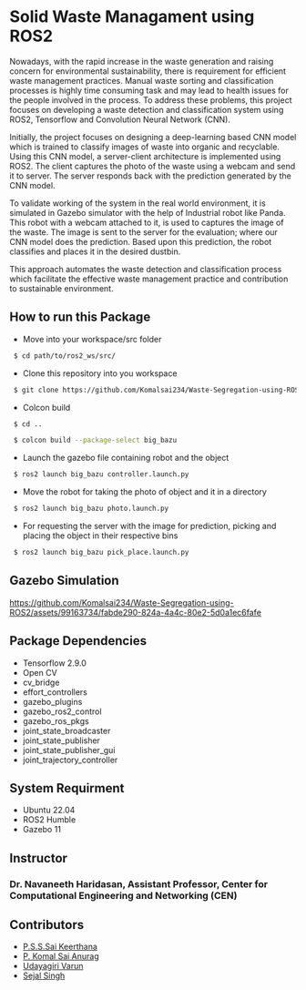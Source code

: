 
# Solid Waste Managament using ROS2

Nowadays, with the rapid increase in the waste generation and raising concern for environmental sustainability, there is requirement for efficient waste management practices. Manual waste sorting and classification processes is highly time consuming task and may lead to health issues for the people involved in the process. To address these problems, this project focuses on developing a waste detection and classification system using ROS2, Tensorflow and Convolution Neural Network (CNN). 

Initially, the project focuses on designing a deep-learning based CNN model which is trained to classify images of waste into organic and recyclable. Using this CNN model, a server-client architecture 
is implemented using ROS2. The client captures the photo of the waste using a webcam and send it to server. The server responds back with the prediction generated by the CNN model.

To validate working of the system in the real world environment, it is simulated in Gazebo simulator with the help of Industrial robot like Panda. This robot with a webcam attached to it, is used to captures the image of the waste. The image is sent to the server for the evaluation; where our CNN model does the prediction. Based upon this prediction, the robot classifies and places it in the desired dustbin.

This approach automates the waste detection and classification process which facilitate the effective waste management practice
and contribution to sustainable environment.


## How to run this Package

- Move into your workspace/src folder
```bash
 $ cd path/to/ros2_ws/src/
  ```


- Clone this repository into you workspace
```bash
 $ git clone https://github.com/Komalsai234/Waste-Segregation-using-ROS2.git
  ```


- Colcon build

```bash
 $ cd .. 

 $ colcon build --package-select big_bazu
  ```


- Launch the gazebo file containing robot and the object

```bash
 $ ros2 launch big_bazu controller.launch.py
  ```


- Move the robot for taking the photo of object and it in a directory

```bash
 $ ros2 launch big_bazu photo.launch.py
  ```

- For requesting the server with the image for prediction, picking and placing the object in their respective bins

```bash
 $ ros2 launch big_bazu pick_place.launch.py
  ```

## Gazebo Simulation

https://github.com/Komalsai234/Waste-Segregation-using-ROS2/assets/99163734/fabde290-824a-4a4c-80e2-5d0a1ec6fafe




## Package Dependencies
- Tensorflow 2.9.0
- Open CV
- cv_bridge
- effort_controllers
- gazebo_plugins
- gazebo_ros2_control
- gazebo_ros_pkgs
- joint_state_broadcaster
- joint_state_publisher
- joint_state_publisher_gui
- joint_trajectory_controller



## System Requirment

- Ubuntu 22.04
- ROS2 Humble
- Gazebo 11

## Instructor

### Dr. Navaneeth Haridasan, Assistant Professor, Center for Computational Engineering and Networking (CEN)


## Contributors

- [P.S.S.Sai Keerthana](https://github.com/saikeerthana234)
- [P. Komal Sai Anurag](https://www.github.com/komalsai234)
- [Udayagiri Varun](https://github.com/VarunUdayagiri)
- [Sejal Singh](https://github.com/sejal923)

